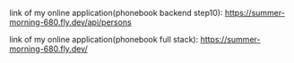 link of my online application(phonebook backend step10):
https://summer-morning-680.fly.dev/api/persons

link of my online application(phonebook full stack):
https://summer-morning-680.fly.dev/